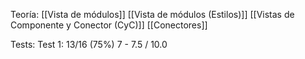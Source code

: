Teoría:
[[Vista de módulos]]
[[Vista de módulos  (Estilos)]]
[[Vistas de Componente y Conector (CyC)]]
[[Conectores]]

Tests:
Test 1: 13/16 (75%) 7 - 7.5 / 10.0